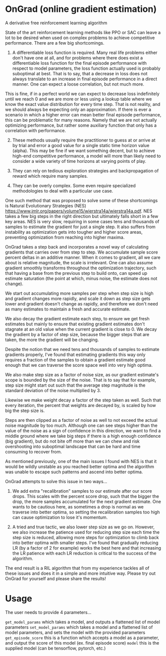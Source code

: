 # OnGrad (online gradient estimation)
A derivative free reinforcement learning algorithm

State of the art reinforcement learning methods like PPO or SAC can leave a lot to be desired when used on complex problems to achieve competitive performance. There are a few big shortcomings.

1) A differentiable loss function is required. Many real life problems either don't have one at all, and for problems where there does exist a differentiable loss function for the final episode performance with respect to model parameters, the loss function actually used is probably suboptimal at best. That is to say, that a decrease in loss does not always translate to an increase in final episode performance in a direct manner. One can expect a loose correlation, but not much more.

This is fine, if in a perfect world we can expect to decrease loss indefinitely until we reach 0 and we are more or less using a lookup table where we know the exact value distribution for every time step. That is not reality, and we should always be expecting only an approximation. If there is ever a scenario in which a higher error can mean better final episode performance, this can be problematic for many reasons. Namely that we are not actually optimizing performance, but rather some auxiliary function that only has a correlation with performance.

2) These methods usually require the practitioner to guess at or arrive at by trial and error a good value for a single static time horizon value (alpha). This may be fine if we want something decent, but to achieve high-end competitive performance, a model will more than likely need to consider a wide variety of time horizons at varying points of play.

3) They can rely on tedious exploration strategies and backpropagation of reward which require many samples.

4) They can be overly complex. Some even require specialized methodologies to deal with a particular use case.

One such method that was proposed to solve some of these shortcomings is Natural Evolutionary Strategies (NES) https://www.jmlr.org/papers/volume15/wierstra14a/wierstra14a.pdf. NES takes a few big steps in the right direction but ultimately falls short in a few key areas. NES is very slow, requiring in some cases tens and thousands of samples to estimate the gradient for just a single step. It also suffers from instability as optimization gets into tougher and higher score areas, preventing optimization from reaching into higher maxima.

OnGrad takes a step back and incorporates a novel way of calculating gradients that carries over from step to step. We accumulate sample score percent deltas in an additive manner. When it comes to gradient, all we care about is relative magnitude, the scale is irrelevant. One can also assume gradient smoothly transforms throughout the optimization trajectory, such that having a base from the previous step to build onto, can speed up estimate saturation (the point at which, minus noise, the estimate does not change).

We start out accumulating more samples per step when step size is high and gradient changes more rapidly, and scale it down as step size gets lower and gradient doesn't change as rapidly, and therefore we don't need as many estimates to maintain a fresh and accurate estimate.

We also decay the gradient estimate each step, to ensure we get fresh estimates but mainly to ensure that existing gradient estimates don't stagnate at an old value when the current gradient is close to 0. We decay the gradient by a factor of step size, because the bigger steps that are taken, the more the gradient will be changing.

Despite the notion that we need tens and thousands of samples to estimate gradients properly, I've found that estimating gradients this way only requires a fraction of the samples to obtain a gradient estimate good enough that we can traverse the score space well into very high optima.

We also make step size as a factor of noise size, as our gradient estimate's scope is bounded by the size of the noise. That is to say that for example, step size might start out such that the average step magnitude is the standard deviation of the noise multiplied by 3.

Likewise we make weight decay a factor of the step taken as well. Such that every iteration, the percent that weights are decayed by, is scaled by how big the step size is.

Steps are then clipped as a factor of noise as well to not exceed the actual noise magnitude by too much. Although one can see steps higher than the value of the noise as a sign of confidence in this direction, we want to find a middle ground where we take big steps if there is a high enough confidence (big gradient), but do not bite off more than we can chew and risk overshooting into suboptimal landscape that can be hard and time consuming to recover from.

As mentioned previously, one of the main issues I found with NES is that it would be wildly unstable as you reached better optima and the algorithm was unable to escape such patterns and ascend into better optima.

OnGrad attempts to solve this issue in two ways...

1) We add extra "recalibration" samples to our estimate after our score drops. This scales with the percent score drop, such that the bigger the drop, the more samples accumulated for the next gradient estimate. One wants to be cautious here, as sometimes a drop is normal as we traverse into better optima, so setting the recalibration samples too high can cause optimization to lose it's momentum.

2) A tried and true tactic, we also lower step size as we go on. However, we also increase the patience used for reducing step size each time the step size is reduced, allowing more steps for optimization to climb back into better optima with smaller steps. I've found that gradually reducing LR (by a factor of 2 for example) works the best here and that increasing the LR patience with each LR reduction is critical to the success of the algorithm.

The end result is a RIL algorithm that from my experience tackles all of these issues and does it in a simple and more intuitive way. Please try out OnGrad for yourself and please share the results!

# Usage

The user needs to provide 4 parameters...

```get_model_params``` which takes a model, and outputs a flattened list of model parameters
```set_model_params``` which takes a model and a flattened list of model parameters, and sets the model with the provided parameters
```get_episode_score``` this is a function which accepts a model as a parameter, and output the score of this model (ex. final episode score)
```model``` this is the supplied model (can be tensorflow, pytorch, etc.)
